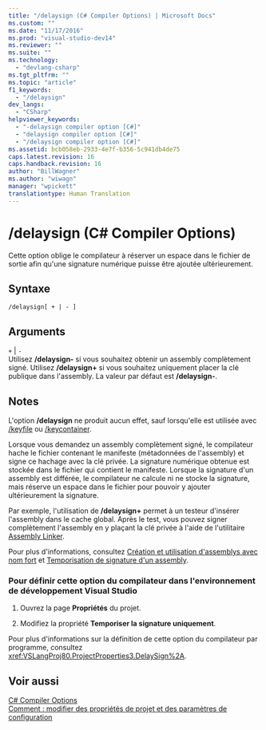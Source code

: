 ```yaml
---
title: "/delaysign (C# Compiler Options) | Microsoft Docs"
ms.custom: ""
ms.date: "11/17/2016"
ms.prod: "visual-studio-dev14"
ms.reviewer: ""
ms.suite: ""
ms.technology: 
  - "devlang-csharp"
ms.tgt_pltfrm: ""
ms.topic: "article"
f1_keywords: 
  - "/delaysign"
dev_langs: 
  - "CSharp"
helpviewer_keywords: 
  - "-delaysign compiler option [C#]"
  - "delaysign compiler option [C#]"
  - "/delaysign compiler option [C#]"
ms.assetid: bcb058eb-2933-4e7f-b356-5c941db4de75
caps.latest.revision: 16
caps.handback.revision: 16
author: "BillWagner"
ms.author: "wiwagn"
manager: "wpickett"
translationtype: Human Translation
---
```

# /delaysign (C# Compiler Options)
Cette option oblige le compilateur à réserver un espace dans le fichier de sortie afin qu'une signature numérique puisse être ajoutée ultérieurement.  
  
## Syntaxe  
  
```  
/delaysign[ + | - ]  
```  
  
## Arguments  
 `+` &#124; `-`  
 Utilisez **\/delaysign\-** si vous souhaitez obtenir un assembly complètement signé.  Utilisez **\/delaysign\+** si vous souhaitez uniquement placer la clé publique dans l'assembly.  La valeur par défaut est **\/delaysign\-**.  
  
## Notes  
 L'option **\/delaysign** ne produit aucun effet, sauf lorsqu'elle est utilisée avec [\/keyfile](../../../csharp/language-reference/compiler-options/keyfile-compiler-option.md) ou [\/keycontainer](../../../csharp/language-reference/compiler-options/keycontainer-compiler-option.md).  
  
 Lorsque vous demandez un assembly complètement signé, le compilateur hache le fichier contenant le manifeste \(métadonnées de l'assembly\) et signe ce hachage avec la clé privée.  La signature numérique obtenue est stockée dans le fichier qui contient le manifeste.  Lorsque la signature d'un assembly est différée, le compilateur ne calcule ni ne stocke la signature, mais réserve un espace dans le fichier pour pouvoir y ajouter ultérieurement la signature.  
  
 Par exemple, l'utilisation de **\/delaysign\+** permet à un testeur d'insérer l'assembly dans le cache global.  Après le test, vous pouvez signer complètement l'assembly en y plaçant la clé privée à l'aide de l'utilitaire [Assembly Linker](../Topic/Al.exe%20\(Assembly%20Linker\).md).  
  
 Pour plus d'informations, consultez [Création et utilisation d'assemblys avec nom fort](../Topic/Creating%20and%20Using%20Strong-Named%20Assemblies.md) et [Temporisation de signature d'un assembly](../Topic/Delay%20Signing%20an%20Assembly.md).  
  
### Pour définir cette option du compilateur dans l'environnement de développement Visual Studio  
  
1.  Ouvrez la page **Propriétés** du projet.  
  
2.  Modifiez la propriété **Temporiser la signature uniquement**.  
  
 Pour plus d'informations sur la définition de cette option du compilateur par programme, consultez <xref:VSLangProj80.ProjectProperties3.DelaySign%2A>.  
  
## Voir aussi  
 [C\# Compiler Options](../../../csharp/language-reference/compiler-options/index.md)   
 [Comment : modifier des propriétés de projet et des paramètres de configuration](http://msdn.microsoft.com/fr-fr/e7184bc5-2f2b-4b4f-aa9a-3ecfcbc48b67)